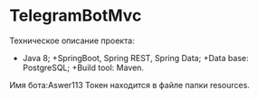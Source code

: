 # TelegramBotMvc

Техническое описание проекта:

 + Java 8;
 +SpringBoot, Spring REST, Spring Data;
 +Data base: PostgreSQL;
 +Build tool: Maven.


Имя бота:Aswer113
Токен находится в файле папки resources.
